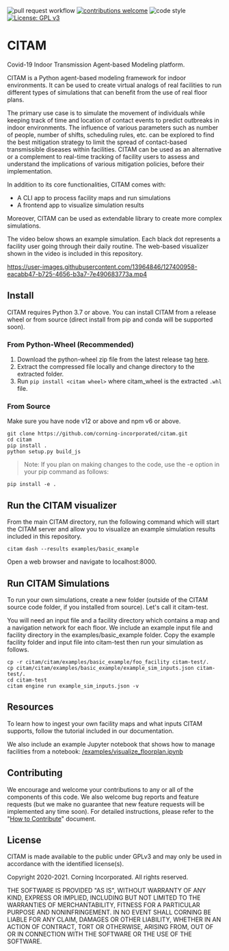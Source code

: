 ![pull request workflow](https://github.com/corning-incorporated/citam/actions/workflows/pull_request_and_push.yaml/badge.svg) [![contributions welcome](https://img.shields.io/badge/contributions-welcome-brightgreen.svg?style=flat)](https://github.com/corning-incorporated/citam/issues) ![code style](https://img.shields.io/badge/code%20style-black-black) [![License: GPL v3](https://img.shields.io/badge/License-GPLv3-blue.svg)](https://www.gnu.org/licenses/gpl-3.0)

# CITAM

Covid-19 Indoor Transmission Agent-based Modeling platform.

CITAM is a Python agent-based modeling framework for indoor environments. It can be used to create virtual analogs of real facilities to run different types of simulations that can benefit from the use of real floor plans.

The primary use case is to simulate the movement of individuals while keeping track of time and location of contact events to predict outbreaks in indoor environments. The influence of various parameters such as number of people, number of shifts, scheduling rules, etc. can be explored to find the best mitigation strategy to limit the spread of contact-based transmissible diseases within facilities. CITAM can be used as an alternative or a complement to real-time tracking of facility users to assess and understand the implications of various mitigation policies, before their implementation.

In addition to its core functionalities, CITAM comes with:

- A CLI app to process facility maps and run simulations
- A frontend app to visualize simulation results

Moreover, CITAM can be used as extendable library to create more complex simulations.

The video below shows an example simulation. Each black dot represents a facility user going through their daily routine. The web-based visualizer shown in the video is included in this repository.

https://user-images.githubusercontent.com/13964846/127400958-eacabb47-b725-4656-b3a7-7e490683773a.mp4

## Install

CITAM requires Python 3.7 or above. You can install CITAM from a release wheel or from source (direct install from pip and conda will be supported soon).

### From Python-Wheel (Recommended)

1. Download the python-wheel zip file from the latest release tag [here](https://github.com/corning-incorporated/citam/releases).
2. Extract the compressed file locally and change directory to the extracted folder.
3. Run `pip install <citam wheel>` where citam_wheel is the extracted `.whl` file.

### From Source

Make sure you have node v12 or above and npm v6 or above.

```
git clone https://github.com/corning-incorporated/citam.git
cd citam
pip install .
python setup.py build_js
```

> Note: If you plan on making changes to the code, use the -e option in your pip command as follows:

```
pip install -e .
```

## Run the CITAM visualizer

From the main CITAM directory, run the following command which will start the CITAM server and allow you to visualize an example simulation results included in this repository.

```
citam dash --results examples/basic_example
```

Open a web browser and navigate to localhost:8000.

## Run CITAM Simulations

To run your own simulations, create a new folder (outside of the CITAM source code folder, if you installed from source). Let's call it citam-test.

You will need an input file and a facility directory which contains a map and a navigation network for each floor. We include an example input file and facility directory in the examples/basic_example folder. Copy the example facility folder and input file into citam-test then run your simulation as follows.

```
cp -r citam/citam/examples/basic_example/foo_facility citam-test/.
cp citam/citam/examples/basic_example/example_sim_inputs.json citam-test/.
cd citam-test
citam engine run example_sim_inputs.json -v
```

## Resources

To learn how to ingest your own facility maps and what inputs CITAM supports, follow the tutorial included in our documentation.

We also include an example Jupyter notebook that shows how to manage facilities from a notebook: [/examples/visualize_floorplan.ipynb](https://github.com/corning-incorporated/citam/blob/ui-redesign/examples/visualize_floorplan.ipynb)

## Contributing

We encourage and welcome your contributions to any or all of the components of this code. We also welcome bug reports and feature requests (but we make no guarantee that new feature requests will be implemented any time soon). For detailed instructions, please refer to the "[How to Contribute](CONTRIBUTING.md)" document.

## License

CITAM is made available to the public under GPLv3 and may only be used in accordance with the identified license(s).

Copyright 2020-2021. Corning Incorporated. All rights reserved.

THE SOFTWARE IS PROVIDED "AS IS", WITHOUT WARRANTY OF ANY KIND, EXPRESS OR IMPLIED, INCLUDING BUT NOT LIMITED TO THE WARRANTIES OF MERCHANTABILITY, FITNESS FOR A PARTICULAR PURPOSE AND NONINFRINGEMENT. IN NO EVENT SHALL CORNING BE LIABLE FOR ANY CLAIM, DAMAGES OR OTHER LIABILITY, WHETHER IN AN ACTION OF CONTRACT, TORT OR OTHERWISE, ARISING FROM, OUT OF OR IN CONNECTION WITH THE SOFTWARE OR THE USE OF THE SOFTWARE.
